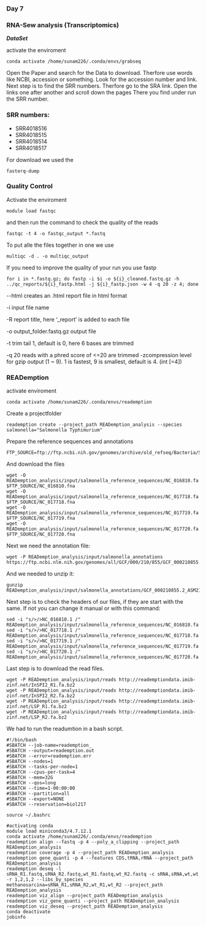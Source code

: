 ### Day 7
### RNA-Sew analysis (Transcriptomics)

***DataSet***

activate the enviroment
```
conda activate /home/sunam226/.conda/envs/grabseq
```
Open the Paper and search for the Data to download. Therfore use words like NCBI, accession or something. Look for the accession number and link. 
Next step is to find the SRR numbers. Therfore go to the SRA link. Open the links one after another and scroll down the pages There you find under run the SRR number. 

### SRR numbers:
- SRR4018516
- SRR4018515
- SRR4018514	
- SRR4018517

For download we used the 
```
fasterq-dump
```

### Quality Control
 Activate the enviroment
 ```
 module load fastqc
 ```
 and then run the command to check the quality of the reads
 ```
 fastqc -t 4 -o fastqc_output *.fastq
 ```
 To put alle the files together in one we use
 ```
 multiqc -d . -o multiqc_output 
 ```
 If you need to improve the quality of your run you use fastp
 ```
 for i in *.fastq.gz; do fastp -i $i -o ${i}_cleaned.fastq.gz -h ../qc_reports/${i}_fastp.html -j ${i}_fastp.json -w 4 -q 20 -z 4; done
 ```
 --html creates an .html report file in html format

-i input file name

-R report title, here ‘_report’ is added to each file

-o output_folder.fastq.gz output file

-t trim tail 1, default is 0, here 6 bases are trimmed

-q 20 reads with a phred score of <=20 are trimmed 
-zcompression level for gzip output (1 ~ 9). 1 is fastest, 9 is smallest, default is 4. (int [=4]) 

### READemption

activate enviroment
```
conda activate /home/sunam226/.conda/envs/reademption
```
Create a projectfolder
```
reademption create --project_path READemption_analysis --species salmonella="Salmonella Typhimurium"
```
Prepare the reference sequences and annotations
```
FTP_SOURCE=ftp://ftp.ncbi.nih.gov/genomes/archive/old_refseq/Bacteria/Salmonella_enterica_serovar_Typhimurium_SL1344_uid86645/
```
And download the files
```
wget -O READemption_analysis/input/salmonella_reference_sequences/NC_016810.fa $FTP_SOURCE/NC_016810.fna
wget -O READemption_analysis/input/salmonella_reference_sequences/NC_017718.fa $FTP_SOURCE/NC_017718.fna
wget -O READemption_analysis/input/salmonella_reference_sequences/NC_017719.fa $FTP_SOURCE/NC_017719.fna
wget -O READemption_analysis/input/salmonella_reference_sequences/NC_017720.fa $FTP_SOURCE/NC_017720.fna
```
Next we need the annotation file:
```
wget -P READemption_analysis/input/salmonella_annotations https://ftp.ncbi.nlm.nih.gov/genomes/all/GCF/000/210/855/GCF_000210855.2_ASM21085v2/GCF_000210855.2_ASM21085v2_genomic.gff.gz
```
And we needed to unzip it:
```
gunzip READemption_analysis/input/salmonella_annotations/GCF_000210855.2_ASM21085v2_genomic.gff.gz
```

Next step is to check the headers of our files, if they are start with the same. If not you can change it manual or with this command:
```
sed -i "s/>/>NC_016810.1 /" READemption_analysis/input/salmonella_reference_sequences/NC_016810.fa
sed -i "s/>/>NC_017718.1 /" READemption_analysis/input/salmonella_reference_sequences/NC_017718.fa
sed -i "s/>/>NC_017719.1 /" READemption_analysis/input/salmonella_reference_sequences/NC_017719.fa
sed -i "s/>/>NC_017720.1 /" READemption_analysis/input/salmonella_reference_sequences/NC_017720.fa
```
Last step is to download the read files.
```
wget -P READemption_analysis/input/reads http://reademptiondata.imib-zinf.net/InSPI2_R1.fa.bz2
wget -P READemption_analysis/input/reads http://reademptiondata.imib-zinf.net/InSPI2_R2.fa.bz2
wget -P READemption_analysis/input/reads http://reademptiondata.imib-zinf.net/LSP_R1.fa.bz2
wget -P READemption_analysis/input/reads http://reademptiondata.imib-zinf.net/LSP_R2.fa.bz2
```
We had to run the readumtion in a bash script.
```
#!/bin/bash
#SBATCH --job-name=reademption_
#SBATCH --output=reademption.out
#SBATCH --error=reademption.err
#SBATCH --nodes=1
#SBATCH --tasks-per-node=1
#SBATCH --cpus-per-task=4
#SBATCH --mem=32G
#SBATCH --qos=long
#SBATCH --time=1-00:00:00
#SBATCH --partition=all
#SBATCH --export=NONE
#SBATCH --reservation=biol217

source ~/.bashrc

#activating conda
module load miniconda3/4.7.12.1
conda activate /home/sunam226/.conda/envs/reademption
reademption align --fastq -p 4 --poly_a_clipping --project_path READemption_analysis
reademption coverage -p 4 --project_path READemption_analysis
reademption gene_quanti -p 4 --features CDS,tRNA,rRNA --project_path READemption_analysis
reademption deseq -l sRNA_R1.fastq,sRNA_R2.fastq,wt_R1.fastq,wt_R2.fastq -c sRNA,sRNA,wt,wt -r 1,2,1,2 --libs_by_species methanosarcina=sRNA_R1,sRNA_R2,wt_R1,wt_R2 --project_path READemption_analysis
reademption viz_align --project_path READemption_analysis
reademption viz_gene_quanti --project_path READemption_analysis
reademption viz_deseq --project_path READemption_analysis
conda deactivate
jobinfo
```
